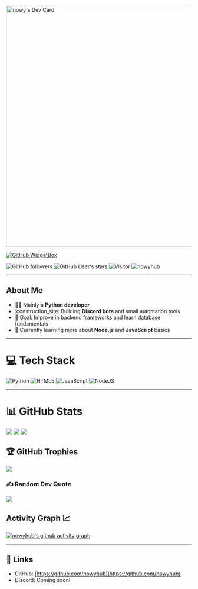 <!-- GitHub Profile README for nowyhub -->

<a href="https://app.daily.dev/nowy55"><img src="https://api.daily.dev/devcards/v2/pGzg0SAC3FVNBV4SCuuEJ.png?r=vmc&type=wide" width="652" alt="nowy's Dev Card"/></a>

[![GitHub WidgetBox](https://github-widgetbox.vercel.app/api/profile?username=nowyhub&data=followers,repositories,stars,commits&theme=viridescent)](https://github.com/nowyhub)

![GitHub followers](https://img.shields.io/github/followers/nowyhub?style=social)
![GitHub User's stars](https://img.shields.io/github/stars/nowyhub?style=social)
![Visitor](https://visitor-badge.laobi.icu/badge?page_id=nowyhub.profile) <img src="https://komarev.com/ghpvc/?username=nowyhub" alt="nowyhub" />

---

## About Me

* :technologist: Mainly a **Python developer**
* :construction_site: Building **Discord bots** and small automation tools
* :dart: Goal: Improve in backend frameworks and learn database fundamentals
* :telescope: Currently learning more about **Node.js** and **JavaScript** basics

---

# :computer: Tech Stack

![Python](https://img.shields.io/badge/python-3776AB.svg?style=for-the-badge&logo=python&logoColor=white)
![HTML5](https://img.shields.io/badge/html5-E34F26.svg?style=for-the-badge&logo=html5&logoColor=white)
![JavaScript](https://img.shields.io/badge/javascript-%23323330.svg?style=for-the-badge&logo=javascript&logoColor=%23F7DF1E)
![NodeJS](https://img.shields.io/badge/node.js-6DA55F?style=for-the-badge&logo=node.js&logoColor=white)

---

# :bar_chart: GitHub Stats

![](https://github-readme-stats.vercel.app/api?username=nowyhub&theme=merko&hide_border=true&include_all_commits=true&count_private=true)
![](https://nirzak-streak-stats.vercel.app/?user=nowyhub&theme=merko&hide_border=true)
![](https://github-readme-stats.vercel.app/api/top-langs/?username=nowyhub&theme=merko&hide_border=true&layout=compact)

## :trophy: GitHub Trophies

![](https://github-profile-trophy.vercel.app/?username=nowyhub&theme=merko&no-frame=true&no-bg=true&margin-w=4)

### :writing_hand: Random Dev Quote

![](https://quotes-github-readme.vercel.app/api?type=horizontal&theme=merko)

## Activity Graph :chart_with_upwards_trend:

[![nowyhub's github activity graph](https://github-readme-activity-graph.vercel.app/graph?username=nowyhub&bg_color=000000&color=ffffff&line=00ffff&point=00ffff&area=true&hide_border=true)](https://github.com/ashutosh00710/github-readme-activity-graph)

---

## :link: Links

* GitHub: [https://github.com/nowyhub](https://github.com/nowyhub)
* Discord: Coming soon! 
